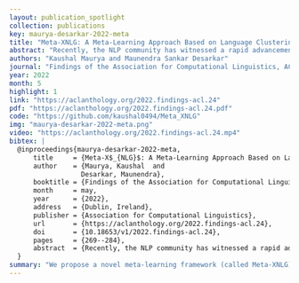 ```yaml
---
layout: publication_spotlight
collection: publications
key: maurya-desarkar-2022-meta
title: "Meta-XNLG: A Meta-Learning Approach Based on Language Clustering for Zero-Shot Cross-Lingual Transfer and Generation"
abstract: "Recently, the NLP community has witnessed a rapid advancement in multilingual and cross-lingual transfer research where the supervision is transferred from high-resource languages (HRLs) to low-resource languages (LRLs). However, the cross-lingual transfer is not uniform across languages, particularly in the zero-shot setting. Towards this goal, one promising research direction is to learn shareable structures across multiple tasks with limited annotated data. The downstream multilingual applications may benefit from such a learning setup as most of the languages across the globe are low-resource and share some structures with other languages. In this paper, we propose a novel meta-learning framework (called Meta-X$_{NLG}$) to learn shareable structures from typologically diverse languages based on meta-learning and language clustering. This is a step towards uniform cross-lingual transfer for unseen languages. We first cluster the languages based on language representations and identify the centroid language of each cluster. Then, a meta-learning algorithm is trained with all centroid languages and evaluated on the other languages in the zero-shot setting. We demonstrate the effectiveness of this modeling on two NLG tasks (Abstractive Text Summarization and Question Generation), 5 popular datasets and 30 typologically diverse languages. Consistent improvements over strong baselines demonstrate the efficacy of the proposed framework. The careful design of the model makes this end-to-end NLG setup less vulnerable to the accidental translation problem, which is a prominent concern in zero-shot cross-lingual NLG tasks."
authors: "Kaushal Maurya and Maunendra Sankar Desarkar"
journal: "Findings of the Association for Computational Linguistics, ACL 2022"
year: 2022
month: 5
highlight: 1
link: "https://aclanthology.org/2022.findings-acl.24"
pdf: "https://aclanthology.org/2022.findings-acl.24.pdf"
code: "https://github.com/kaushal0494/Meta_XNLG"
img: "maurya-desarkar-2022-meta.png"
video: "https://aclanthology.org/2022.findings-acl.24.mp4"
bibtex: |
  @inproceedings{maurya-desarkar-2022-meta,
      title     = {Meta-X$_{NLG}$: A Meta-Learning Approach Based on Language Clustering for Zero-Shot Cross-Lingual Transfer and Generation},
      author    = {Maurya, Kaushal  and
                  Desarkar, Maunendra},
      booktitle = {Findings of the Association for Computational Linguistics: ACL 2022},
      month     = may,
      year      = {2022},
      address   = {Dublin, Ireland},
      publisher = {Association for Computational Linguistics},
      url       = {https://aclanthology.org/2022.findings-acl.24},
      doi       = {10.18653/v1/2022.findings-acl.24},
      pages     = {269--284},
      abstract  = {Recently, the NLP community has witnessed a rapid advancement in multilingual and cross-lingual transfer research where the supervision is transferred from high-resource languages (HRLs) to low-resource languages (LRLs). However, the cross-lingual transfer is not uniform across languages, particularly in the zero-shot setting. Towards this goal, one promising research direction is to learn shareable structures across multiple tasks with limited annotated data. The downstream multilingual applications may benefit from such a learning setup as most of the languages across the globe are low-resource and share some structures with other languages. In this paper, we propose a novel meta-learning framework (called Meta-X$_{NLG}$) to learn shareable structures from typologically diverse languages based on meta-learning and language clustering. This is a step towards uniform cross-lingual transfer for unseen languages. We first cluster the languages based on language representations and identify the centroid language of each cluster. Then, a meta-learning algorithm is trained with all centroid languages and evaluated on the other languages in the zero-shot setting. We demonstrate the effectiveness of this modeling on two NLG tasks (Abstractive Text Summarization and Question Generation), 5 popular datasets and 30 typologically diverse languages. Consistent improvements over strong baselines demonstrate the efficacy of the proposed framework. The careful design of the model makes this end-to-end NLG setup less vulnerable to the accidental translation problem, which is a prominent concern in zero-shot cross-lingual NLG tasks.}
  }
summary: "We propose a novel meta-learning framework (called Meta-XNLG) to learn shareable structures from typologically diverse languages based on meta-learning and language clustering. This is a step towards uniform cross-lingual transfer for unseen languages. We first cluster the languages based on language representations and identify the centroid language of each cluster. Then, a meta-learning algorithm is trained with all centroid languages and evaluated on the other languages in the zero-shot setting."
---
```

